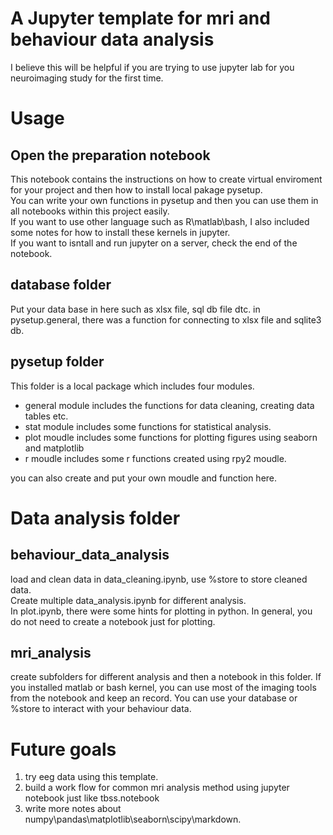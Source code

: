 # A Jupyter template for mri and behaviour data analysis
I believe this will be helpful if you are trying to use jupyter lab for you neuroimaging study for the first time.

# Usage
## Open the preparation notebook
This notebook contains the instructions on how to create virtual enviroment for your project and then how to install local pakage pysetup.    
You can write your own functions in pysetup and then you can use them in all notebooks within this project easily.     
If you want to use other language such as R\matlab\bash, I also included some notes for how to install these kernels in jupyter.     
If you want to isntall and run jupyter on a server, check the end of the notebook.

## database folder
Put your data base in here such as xlsx file, sql db file dtc. in pysetup.general, there was a function for connecting to xlsx file and sqlite3 db.

## pysetup folder
This folder is a local package which includes four modules. 
* general module includes the functions for data cleaning, creating data tables etc.
* stat module includes some functions for statistical analysis.
* plot moudle includes some functions for plotting figures using seaborn and matplotlib
* r moudle includes some r functions created using rpy2 moudle.

you can also create and put your own moudle and function here.

# Data analysis folder
## behaviour_data_analysis
load and clean data in data_cleaning.ipynb, use %store to store cleaned data.    
Create multiple data_analysis.ipynb for different analysis.     
In plot.ipynb, there were some hints for plotting in python. In general, you do not need to create a notebook just for plotting.

## mri_analysis
create subfolders for different analysis and then a notebook in this folder.
If you installed matlab or bash kernel, you can use most of the imaging tools from the notebook and keep an record. You can use your database or %store to interact with your behaviour data. 

# Future goals
1. try eeg data using this template.
2. build a work flow for common mri analysis method using jupyter notebook just like tbss.notebook
3. write more notes about numpy\pandas\matplotlib\seaborn\scipy\markdown.
